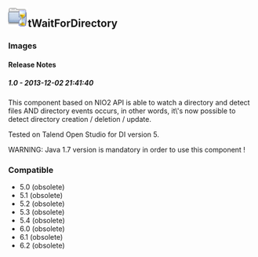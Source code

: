 ## <img src='./logo.jpg' width='40' height='40'>tWaitForDirectory

### Images




#### Release Notes

##### 1.0 - 2013-12-02 21:41:40
This component based on NIO2 API  is able to watch a directory and detect files AND directory events occurs, in other words, it\\'s now possible to detect directory creation / deletion / update.

Tested on Talend Open Studio for DI version 5.

WARNING: Java 1.7 version is mandatory in order to use this component !
### Compatible
 -  5.0 (obsolete)
 -   5.1 (obsolete)
 -   5.2 (obsolete)
 -   5.3 (obsolete)
 -   5.4 (obsolete)
 -   6.0 (obsolete)
 -   6.1 (obsolete)
 -   6.2 (obsolete)